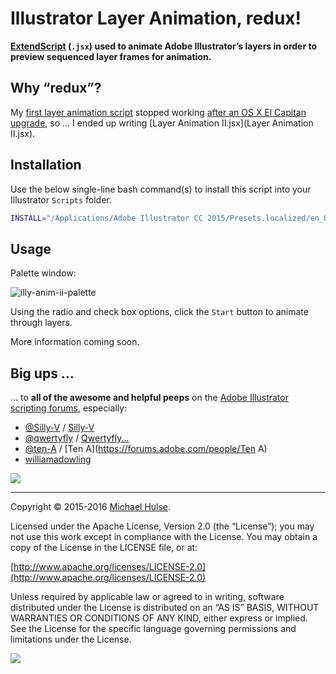# Illustrator Layer Animation, redux!

**[ExtendScript](http://en.wikipedia.org/wiki/ExtendScript) (`.jsx`) used to animate Adobe Illustrator’s layers in order to preview sequenced layer frames for animation.**

## Why “redux”?

My [first layer animation script](https://github.com/pixelfoot/illy-anim) stopped working [after an OS X El Capitan upgrade](https://forums.adobe.com/message/8206533), so … I ended up writing [Layer Animation II.jsx](Layer Animation II.jsx).

## Installation

Use the below single-line bash command(s) to install this script into your Illustrator `Scripts` folder.

```bash
INSTALL="/Applications/Adobe Illustrator CC 2015/Presets.localized/en_US/Scripts/@mhulse"; mkdir -pv "$INSTALL" && curl -#L https://github.com/mhulse/illy-anim-redux/tarball/master | tar -xzv --strip-components 1 --include="*/Layer Animation II.jsx" --exclude=*/**/* -C "$INSTALL";
```
## Usage

Palette window:

![illy-anim-ii-palette](https://cloud.githubusercontent.com/assets/218624/12005504/18bdc7f4-ab5d-11e5-847b-fa80a28fa457.png)

Using the radio and check box options, click the `Start` button to animate through layers.

More information coming soon.

## Big ups …

… to **all of the awesome and helpful peeps** on the [Adobe Illustrator scripting forums](https://forums.adobe.com/community/illustrator/illustrator_scripting), especially:

* [@Silly-V](https://github.com/Silly-V) / [Silly-V](https://forums.adobe.com/people/Silly-V)
* [@qwertyfly](https://github.com/Qwertyfly) / [Qwertyfly...](https://forums.adobe.com/people/Qwertyfly...)
* [@ten-A](https://github.com/ten-A) / [Ten A](https://forums.adobe.com/people/Ten A)
* [williamadowling](https://forums.adobe.com/people/williamadowling)

<img class="emoji" src="https://assets-cdn.github.com/images/icons/emoji/unicode/1f44d.png" align="absmiddle">

---

Copyright © 2015-2016 [Michael Hulse](http://mky.io).

Licensed under the Apache License, Version 2.0 (the “License”); you may not use this work except in compliance with the License. You may obtain a copy of the License in the LICENSE file, or at:

[http://www.apache.org/licenses/LICENSE-2.0](http://www.apache.org/licenses/LICENSE-2.0)

Unless required by applicable law or agreed to in writing, software distributed under the License is distributed on an “AS IS” BASIS, WITHOUT WARRANTIES OR CONDITIONS OF ANY KIND, either express or implied. See the License for the specific language governing permissions and limitations under the License.

<img src="https://github.global.ssl.fastly.net/images/icons/emoji/octocat.png">
